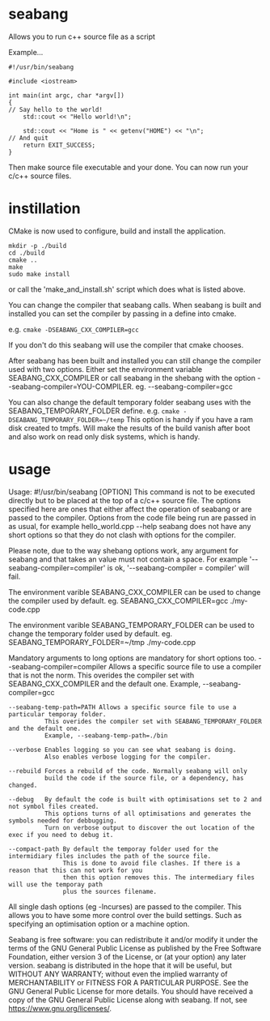 # seabang
Allows you to run c++ source file as a script


Example...
```
#!/usr/bin/seabang

#include <iostream>

int main(int argc, char *argv[])
{
// Say hello to the world!
    std::cout << "Hello world!\n";

    std::cout << "Home is " << getenv("HOME") << "\n";
// And quit
    return EXIT_SUCCESS;
}
```
Then make source file executable and your done. You can now run your c/c++ source files.

# instillation
CMake is now used to configure, build and install the application.

```
mkdir -p ./build
cd ./build
cmake ..
make
sudo make install
```

or call the 'make_and_install.sh' script which does what is listed above.

You can change the compiler that seabang calls. When seabang is built and installed you can set the compiler by passing in a define into cmake.

e.g.
```cmake -DSEABANG_CXX_COMPILER=gcc```

If you don't do this seabang will use the compiler that cmake chooses.

After seabang has been built and installed you can still change the compiler used with two options. Either set the environment variable SEABANG_CXX_COMPILER or call seabang in the shebang with the option --seabang-compiler=YOU-COMPILER. eg. --seabang-compiler=gcc

You can also change the default temporary folder seabang uses with the SEABANG_TEMPORARY_FOLDER define.
e.g.
```cmake -DSEABANG_TEMPORARY_FOLDER=~/temp```
    This option is handy if you have a ram disk created to tmpfs.
    Will make the results of the build vanish after boot and also work on read only disk systems, which is handy.

# usage

Usage: #!/usr/bin/seabang [OPTION]
This command is not to be executed directly but to be placed at the top of a c/c++ source file.
The options specified here are ones that either affect the operation of seabang or are passed to the compiler.
Options from the code file being run are passed in as usual, for example hello_world.cpp --help
seabang does not have any short options so that they do not clash with options for the compiler.

Please note, due to the way shebang options work, any argument for seabang and that takes an value
   must not contain a space. For example '--seabang-compiler=compiler' is ok,
   '--seabang-compiler = compiler' will fail.

The environment varible SEABANG_CXX_COMPILER can be used to change the compiler used by default.
    eg. SEABANG_CXX_COMPILER=gcc ./my-code.cpp

The environment varible SEABANG_TEMPORARY_FOLDER can be used to change the temporary folder used by default.
    eg. SEABANG_TEMPORARY_FOLDER=~/tmp ./my-code.cpp


Mandatory arguments to long options are mandatory for short options too.
    --seabang-compiler=compiler Allows a specific source file to use a compiler that is not the norm.
              This overides the compiler set with SEABANG_CXX_COMPILER and the default one.
              Example, --seabang-compiler=gcc

    --seabang-temp-path=PATH Allows a specific source file to use a particular temporay folder.
              This overides the compiler set with SEABANG_TEMPORARY_FOLDER and the default one.
              Example, --seabang-temp-path=./bin

    --verbose Enables logging so you can see what seabang is doing.
              Also enables verbose logging for the compiler.

    --rebuild Forces a rebuild of the code. Normally seabang will only
              build the code if the source file, or a dependency, has changed.

    --debug   By default the code is built with optimisations set to 2 and not symbol files created.
              This options turns of all optimisations and generates the symbols needed for debbugging.
              Turn on verbose output to discover the out location of the exec if you need to debug it.

    --compact-path By default the temporay folder used for the intermidiary files includes the path of the source file.
                   This is done to avoid file clashes. If there is a reason that this can not work for you
                   then this option removes this. The intermediary files will use the temporay path
                   plus the sources filename.

All single dash options (eg -lncurses) are passed to the compiler. This allows you to have some more
control over the build settings. Such as specifying an optimisation option or a machine option.

Seabang is free software: you can redistribute it and/or modify
it under the terms of the GNU General Public License as published by
the Free Software Foundation, either version 3 of the License, or
(at your option) any later version.
seabang is distributed in the hope that it will be useful,
but WITHOUT ANY WARRANTY; without even the implied warranty of
MERCHANTABILITY or FITNESS FOR A PARTICULAR PURPOSE.  See the
GNU General Public License for more details.
You should have received a copy of the GNU General Public License
along with seabang.  If not, see <https://www.gnu.org/licenses/>.

